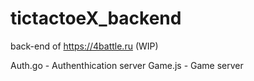 # tictactoeX_backend
back-end of https://4battle.ru (WIP)

Auth.go - Authenthication server 
Game.js - Game server
